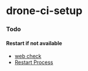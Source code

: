 # drone-ci-setup


### Todo
#### Restart if not available
* [web check](https://serverfault.com/questions/562524/bash-script-to-check-if-a-public-https-site-is-up)
* [Restart Process](https://www.oipapio.com/question-238641)
